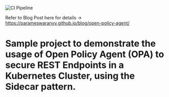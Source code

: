 ![CI Pipeline](https://github.com/parameswaranvv/opa-demo/workflows/CI%20Pipeline/badge.svg?branch=master)

Refer to Blog Post here for details -> https://parameswaranvv.github.io/blog/open-policy-agent/

# Sample project to demonstrate the usage of Open Policy Agent  (OPA) to secure REST Endpoints in a Kubernetes Cluster, using the Sidecar pattern.
